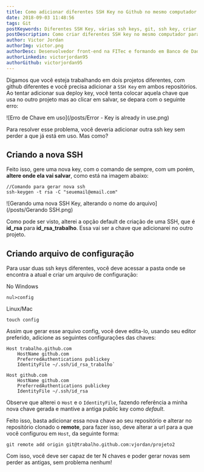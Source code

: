 ```yaml
---
title: Como adicionar diferentes SSH Key no Github no mesmo computador
date: 2018-09-03 11:48:56
tags: Git
postKeywords: Diferentes SSH Key, várias ssh keys, git, ssh key, criar ssh key, git, github, deploy key
postDescription: Como criar diferentes SSH key no mesmo computador para usar em repositórios diferentes, sem precisar excluir nenhuma
author: Victor Jordan
authorImg: victor.png
authorDesc: Desenvolvedor front-end na FITec e formando em Banco de Dados pela Fatec, apaixonado por usabilidade, performance e UX!
authorLinkedin: victorjordan95
authorGithub: victorjordan95
---
```


Digamos que você esteja trabalhando em dois projetos diferentes, com github diferentes e você precisa adicionar a `SSH Key` em ambos repositórios. Ao tentar adicionar sua deploy key, você tenta colocar aquela chave que usa no outro projeto mas ao clicar em salvar, se depara com o seguinte erro:

![Erro de Chave em uso](/posts/Error - Key is already in use.png)

Para resolver esse problema, você deveria adicionar outra ssh key sem perder a que já está em uso. Mas como?

<!-- more --> 

## Criando a nova SSH

Feito isso, gere uma nova key, com o comando de sempre, com um porém, **altere onde ela vai salvar**, como está na imagem abaixo:

```
//Comando para gerar nova ssh
ssh-keygen -t rsa -C "seuemail@email.com"
```

![Gerando uma nova SSH Key, alterando o nome do arquivo](/posts/Gerando SSH.png)

Como pode ser visto, alterei a opção default de criação de uma SSH, que é **id_rsa** para **id_rsa_trabalho**. Essa vai ser a chave que adicionarei no outro projeto.

## Criando arquivo de configuração

Para usar duas ssh keys diferentes, você deve acessar a pasta onde se encontra a atual e criar um arquivo de configuração:

No Windows
```
nul>config
```

Linux/Mac
```
touch config
```

Assim que gerar esse arquivo config, você deve edita-lo, usando seu editor preferido, adicione as seguintes configurações das chaves:

```
Host trabalho.github.com
    HostName github.com
    PreferredAuthentications publickey
    IdentityFile ~/.ssh/id_rsa_trabalho`

Host github.com
    HostName github.com
    PreferredAuthentications publickey
    IdentityFile ~/.ssh/id_rsa
```

Observe que alterei o `Host` e o `IdentityFile`, fazendo referência a minha nova chave gerada e mantive a antiga public key como *default*.

Feito isso, basta adicionar essa nova chave ao seu repositório e alterar no repositório clonado o **remote**, para fazer isso, deve alterar a url para a que você configurou em `Host`, da seguinte forma:

```
git remote add origin git@trabalho.github.com:vjordan/projeto2
```

Com isso, você deve ser capaz de ter N chaves e poder gerar novas sem perder as antigas, sem problema nenhum!